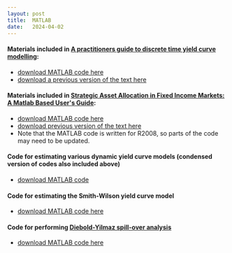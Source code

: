 ```yaml
---
layout: post
title:  MATLAB
date:   2024-04-02
---
```


#### Materials included in [A practitioners guide to discrete time yield curve modelling](https://www.cambridge.org/core/books/practitioners-guide-to-discretetime-yield-curve-modelling/6087FE5133D5F93D9BF5B955510BA643): 
+ [download MATLAB code here](/assets/matlab/Nyholm_APG2YCM_12092020.zip "Download")
+ [download a previous version of the text here](/assets/papers/A_practitioners_guide_to_yield_curve_modelling.pdf "Download")


#### Materials included in [Strategic Asset Allocation in Fixed Income Markets: A Matlab Based User's Guide](https://onlinelibrary.wiley.com/doi/book/10.1002/9781119207047):
+ [download MATLAB code here](/assets/matlab/Nyholm_BookCode_2008.zip)
+ [download previous version of the text here](/assets/papers/KenNyholm_Userguide_December2007.pdf)
+ Note that the MATLAB code is written for R2008, so parts of the code may need to be updated.

#### Code for estimating various dynamic yield curve models (condensed version of codes also included above)
+ [download MATLAB code](/assets/matlab/YieldCurveModels.zip)

<!-- #### Fitting yield curves using MATLAB's build-in functionality (without dynamically evolving the underlying factors)
+ [example](/assets/html/FitCurve2BondData.html) -->

#### Code for estimating the Smith-Wilson yield curve model
+ [download MATLAB code here](/assets/matlab/SmithWilson.zip)

#### Code for performing [Diebold-Yilmaz spill-over analysis](https://financialconnectedness.org/research.html)
+ [download MATLAB code here](/assets/matlab/SpilloverAnalysisDY.zip) 

<!-- #### Generlized impulse-response functions
+ [example](/assets/html/GIRF.html)
+ [download code](/assets/matlab/GIRF_code.zip) -->